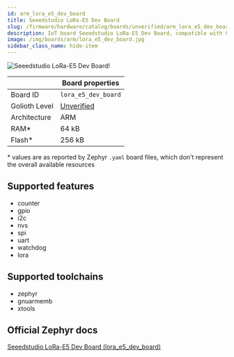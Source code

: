 ```yaml
---
id: arm_lora_e5_dev_board
title: Seeedstudio LoRa-E5 Dev Board
slug: /firmware/hardware/catalog/boards/unverified/arm_lora_e5_dev_board
description: IoT board Seeedstudio LoRa-E5 Dev Board, compatible with Golioth at unverified level.
image: /img/boards/arm/lora_e5_dev_board.jpg
sidebar_class_name: hide-item
---
```


[//]: # (This is an auto-generated file, do not edit! Changes to it will be lost upon re-generation)

![Seeedstudio LoRa-E5 Dev Board!](/img/boards/arm/lora_e5_dev_board.jpg "Seeedstudio LoRa-E5 Dev Board")

|                | Board properties     |
| -------------  | -------------------- |
| Board ID       | `lora_e5_dev_board` |
| Golioth Level  | [Unverified](/firmware/hardware#unverified-boards) |
| Architecture   | ARM |
| RAM*           | 64 kB |
| Flash*         | 256 kB |

\* values are as reported by Zephyr `.yaml` board files, which don't represent the overall available resources



## Supported features

* counter
* gpio
* i2c
* nvs
* spi
* uart
* watchdog
* lora

## Supported toolchains

* zephyr
* gnuarmemb
* xtools

## Official Zephyr docs

[Seeedstudio LoRa-E5 Dev Board (lora_e5_dev_board)](https://docs.zephyrproject.org/latest/boards/arm/lora_e5_dev_board/doc/index.html)
